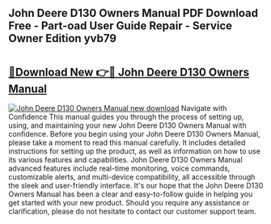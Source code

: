 ## John Deere D130 Owners Manual PDF Download Free - Part-oad User Guide Repair - Service Owner Edition yvb79

# <h2><a href="http://bc33133.oget.top/?id=John+Deere+D130+Owners+Manual">🔗Download New 👉🔴 John Deere D130 Owners Manual</a></h2>

[![John Deere D130 Owners Manual new download](https://i.imgur.com/5g1atiW.png)](http://bc33133.oget.top/?id=John+Deere+D130+Owners+Manual)
Navigate with Confidence This manual guides you through the process of setting up, using, and maintaining your new John Deere D130 Owners Manual with confidence. Before you begin using your John Deere D130 Owners Manual, please take a moment to read this manual carefully. It includes detailed instructions for setting up the product, as well as information on how to use its various features and capabilities. John Deere D130 Owners Manual advanced features include real-time monitoring, voice commands, customizable alerts, and multi-device compatibility, all accessible through the sleek and user-friendly interface. It's our hope that the John Deere D130 Owners Manual has been a clear and easy-to-follow guide in helping you get started with your new product. Should you require any assistance or clarification, please do not hesitate to contact our customer support team.
